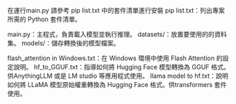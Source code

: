 在運行main.py 請參考 pip list.txt 中的套件清單進行安裝
pip list.txt：列出專案所需的 Python 套件清單。

main.py：主程式，負責載入模型並執行推理。
datasets/：放置要使用的的資料集。
models/：儲存轉換後的模型檔案。


flash_attention in Windows.txt：在 Windows 環境中使用 Flash Attention 的設定說明。
hf_to_GGUF.txt：指導如何將 Hugging Face 模型轉換為 GGUF 格式。 供AnythingLLM 或是 LM studio 等應用程式使用。
llama model to hf.txt：說明如何將 LLaMA 模型原始權重轉換為 Hugging Face 格式。供transformers 套件使用。




